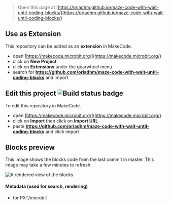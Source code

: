 
> Open this page at [https://oriadhm.github.io/maze-code-with-wait-until-coding-blocks/](https://oriadhm.github.io/maze-code-with-wait-until-coding-blocks/)

## Use as Extension

This repository can be added as an **extension** in MakeCode.

* open [https://makecode.microbit.org/](https://makecode.microbit.org/)
* click on **New Project**
* click on **Extensions** under the gearwheel menu
* search for **https://github.com/oriadhm/maze-code-with-wait-until-coding-blocks** and import

## Edit this project ![Build status badge](https://github.com/oriadhm/maze-code-with-wait-until-coding-blocks/workflows/MakeCode/badge.svg)

To edit this repository in MakeCode.

* open [https://makecode.microbit.org/](https://makecode.microbit.org/)
* click on **Import** then click on **Import URL**
* paste **https://github.com/oriadhm/maze-code-with-wait-until-coding-blocks** and click import

## Blocks preview

This image shows the blocks code from the last commit in master.
This image may take a few minutes to refresh.

![A rendered view of the blocks](https://github.com/oriadhm/maze-code-with-wait-until-coding-blocks/raw/master/.github/makecode/blocks.png)

#### Metadata (used for search, rendering)

* for PXT/microbit
<script src="https://makecode.com/gh-pages-embed.js"></script><script>makeCodeRender("{{ site.makecode.home_url }}", "{{ site.github.owner_name }}/{{ site.github.repository_name }}");</script>
